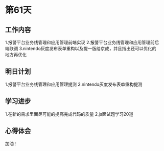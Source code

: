 # 第61天

## 工作内容

1.报警平台业务线管理和应用管理前端实现
2.报警平台业务线管理和应用管理前后端联调
3.nintendo灰度发布表单重构以及提一版给京成，并且指出还可以优化的地方再优化

## 明日计划

1.报警平台业务线管理和应用管理提测
2.nintendo灰度发布表单重构提测

## 学习进步

1.在新的需求里面尽可能的提高完成代码的质量
2.js面试题学习20道

## 心得体会

加油！
